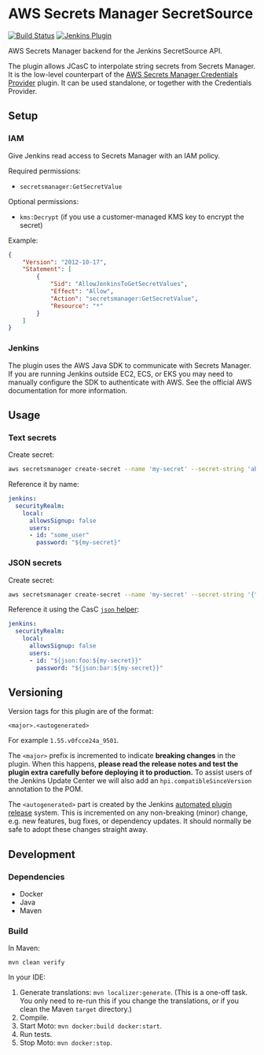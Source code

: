 # AWS Secrets Manager SecretSource

[![Build Status](https://ci.jenkins.io/buildStatus/icon?job=Plugins/aws-secrets-manager-secret-source-plugin/main)](https://ci.jenkins.io/blue/organizations/jenkins/Plugins%2Faws-secrets-manager-secret-source-plugin/activity/)
[![Jenkins Plugin](https://img.shields.io/jenkins/plugin/v/aws-secrets-manager-secret-source.svg)](https://plugins.jenkins.io/aws-secrets-manager-secret-source)

AWS Secrets Manager backend for the Jenkins SecretSource API.

The plugin allows JCasC to interpolate string secrets from Secrets Manager. It is the low-level counterpart of the [AWS Secrets Manager Credentials Provider](https://github.com/jenkinsci/aws-secrets-manager-credentials-provider-plugin) plugin. It can be used standalone, or together with the Credentials Provider.

## Setup

### IAM

Give Jenkins read access to Secrets Manager with an IAM policy.

Required permissions:

- `secretsmanager:GetSecretValue`

Optional permissions:

- `kms:Decrypt` (if you use a customer-managed KMS key to encrypt the secret)

Example:

```json
{
    "Version": "2012-10-17",
    "Statement": [
        {
            "Sid": "AllowJenkinsToGetSecretValues",
            "Effect": "Allow",
            "Action": "secretsmanager:GetSecretValue",
            "Resource": "*"
        }
    ]
}
```

### Jenkins

The plugin uses the AWS Java SDK to communicate with Secrets Manager. If you are running Jenkins outside EC2, ECS, or EKS you may need to manually configure the SDK to authenticate with AWS. See the official AWS documentation for more information.

## Usage

### Text secrets

Create secret:

```bash
aws secretsmanager create-secret --name 'my-secret' --secret-string 'abc123' --description 'Jenkins user password'
```

Reference it by name:

```yaml
jenkins:
  securityRealm:
    local:
      allowsSignup: false
      users:
      - id: "some_user"
        password: "${my-secret}"
```

### JSON secrets

Create secret:

```bash
aws secretsmanager create-secret --name 'my-secret' --secret-string '{"foo": "some_user", "bar": "abc123" }' --description 'Jenkins user password'
```

Reference it using the CasC [`json` helper](https://github.com/jenkinsci/configuration-as-code-plugin/blob/master/docs/features/secrets.adoc#json):

```yaml
jenkins:
  securityRealm:
    local:
      allowsSignup: false
      users:
      - id: "${json:foo:${my-secret}}"
        password: "${json:bar:${my-secret}}"
```

## Versioning

Version tags for this plugin are of the format:

```
<major>.<autogenerated>
```

For example `1.55.v0fcce24a_9501`.

The `<major>` prefix is incremented to indicate **breaking changes** in the plugin. When this happens, **please read the release notes and test the plugin extra carefully before deploying it to production.** To assist users of the Jenkins Update Center we will also add an `hpi.compatibleSinceVersion` annotation to the POM.

The `<autogenerated>` part is created by the Jenkins [automated plugin release](https://www.jenkins.io/doc/developer/publishing/releasing-cd) system. This is incremented on any non-breaking (minor) change, e.g. new features, bug fixes, or dependency updates. It should normally be safe to adopt these changes straight away.

## Development

### Dependencies

- Docker
- Java
- Maven

### Build

In Maven:

```shell script
mvn clean verify
```

In your IDE:

1. Generate translations: `mvn localizer:generate`. (This is a one-off task. You only need to re-run this if you change the translations, or if you clean the Maven `target` directory.)
2. Compile.
3. Start Moto: `mvn docker:build docker:start`.
4. Run tests.
5. Stop Moto: `mvn docker:stop`.
